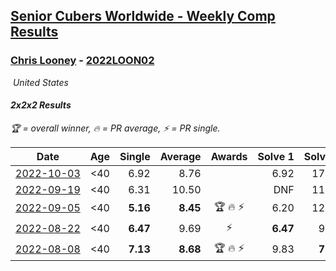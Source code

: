 <style>table {white-space: nowrap;}</style>
<link rel="stylesheet" type="text/css" href="/scw-comp/css/flags.css" />

## [Senior Cubers Worldwide - Weekly Comp Results](/scw-comp/results/)
### [Chris Looney](README.md) - [2022LOON02](https://www.worldcubeassociation.org/persons/2022LOON02?event=222)

<i class="flag flag-US" />&nbsp;United States

#### 2x2x2 Results

<span style="white-space: nowrap;">🏆 = overall winner</span>, <span style="white-space: nowrap;">🔥 = PR average</span>, <span style="white-space: nowrap;">⚡ = PR single</span>.

| Date | Age | Single | Average | Awards | Solve 1 | Solve 2 | Solve 3 | Solve 4 | Solve 5 | Video |
| :--: | :--: | --: | --: | :--: | --: | --: | --: | --: | --: | :-- |
| [2022-10-03](../../results/2022-10-03/222.md) | <40 | 6.92 | 8.76 |  | 6.92 | 17.08 | 9.77 | 7.81 | 8.69 | [Desktop](https://www.facebook.com/chris.looney/videos/638959687807991) / [Mobile](https://m.facebook.com/chris.looney/videos/638959687807991) |
| [2022-09-19](../../results/2022-09-19/222.md) | <40 | 6.31 | 10.50 |  | DNF | 11.87 | 10.51 | 6.31 | 9.11 | [Desktop](https://www.facebook.com/chris.looney/videos/5801497843203884) / [Mobile](https://m.facebook.com/chris.looney/videos/5801497843203884) |
| [2022-09-05](../../results/2022-09-05/222.md) | <40 | **5.16** | **8.45** | 🏆 🔥 ⚡ | 6.20 | 12.47 | **5.16** | 9.42 | 9.74 | [Desktop](https://www.facebook.com/chris.looney/videos/625925169092150) / [Mobile](https://m.facebook.com/chris.looney/videos/625925169092150) |
| [2022-08-22](../../results/2022-08-22/222.md) | <40 | **6.47** | 9.69 | ⚡ | **6.47** | 9.88 | 11.44 | DNF | 7.75 | [Desktop](https://www.facebook.com/chris.looney/videos/1471557906690455) / [Mobile](https://m.facebook.com/chris.looney/videos/1471557906690455) |
| [2022-08-08](../../results/2022-08-08/222.md) | <40 | **7.13** | **8.68** | 🏆 🔥 ⚡ | 9.83 | **7.13** | 19.03 | 8.43 | 7.79 | [Desktop](https://www.facebook.com/chris.looney/videos/1138003957151091) / [Mobile](https://m.facebook.com/chris.looney/videos/1138003957151091) |


<!-- Global site tag (gtag.js) - Google Analytics -->
<script async src="https://www.googletagmanager.com/gtag/js?id=UA-86348435-3"></script>
<script>window.dataLayer = window.dataLayer || []; function gtag() {dataLayer.push(arguments);} gtag('js', new Date()); gtag('config', 'UA-86348435-3');</script>
